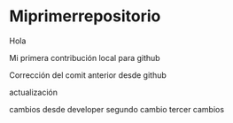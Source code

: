 # Miprimerrepositorio
Hola

Mi primera contribución local para github

Corrección del comit anterior desde github


actualización

cambios desde developer
segundo cambio
tercer cambios
